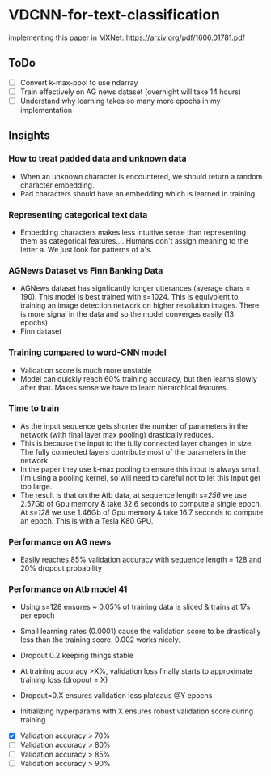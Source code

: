 # VDCNN-for-text-classification
implementing this paper in MXNet: https://arxiv.org/pdf/1606.01781.pdf

## ToDo

- [ ] Convert k-max-pool to use ndarray
- [ ] Train effectively on AG news dataset (overnight will take 14 hours)
- [ ] Understand why learning takes so many more epochs in my implementation

## Insights

### How to treat padded data and unknown data

- When an unknown character is encountered, we should return a random character embedding.
- Pad characters should have an embedding which is learned in training.

### Representing categorical text data

- Embedding characters makes less intuitive sense than representing them as categorical features.... Humans don't assign meaning to the letter a. We just look for patterns of a's.

### AGNews Dataset vs Finn Banking Data

- AGNews dataset has signficantly longer utterances (average chars = 190). This model is best trained with s=1024. This is equivolent to training an image detection network on higher resolution images. There is more signal in the data and so the model converges easily (13 epochs).
- Finn dataset


### Training compared to word-CNN model

- Validation score is much more unstable
- Model can quickly reach 60% training accuracy, but then learns slowly after that. Makes sense we have to learn  hierarchical features.

### Time to train

- As the input sequence gets shorter the number of parameters in the network (with final layer max pooling) drastically reduces.
- This is because the input to the fully connected layer changes in size. The fully connected layers contribute most of the parameters in the network.
- In the paper they use k-max pooling to ensure this input is always small. I'm using a pooling kernel, so will need to careful not to let this input get too large.
- The result is that on the Atb data, at sequence length *s=256* we use 2.57Gb of Gpu memory & take 32.6 seconds to compute a single epoch. At *s=128* we use 1.46Gb of Gpu memory & take 16.7 seconds to compute an epoch. This is with a Tesla K80 GPU.

### Performance on AG news

- Easily reaches 85% validation accuracy with sequence length = 128 and 20% dropout probability

### Performance on Atb model 41

- Using s=128 ensures ~ 0.05% of training data is sliced & trains at 17s per epoch
- Small learning rates (0.0001) cause the validation score to be drastically less than the training score. 0.002 works nicely.
- Dropout 0.2 keeping things stable


- At training accuracy >X%, validation loss finally starts to approximate training loss (dropout = X)
- Dropout=0.X ensures validation loss plateaus @Y epochs
- Initializing hyperparams with X ensures robust validation score during training
- [X] Validation accuracy > 70%
- [ ] Validation accuracy > 80%
- [ ] Validation accuracy > 85%
- [ ] Validation accuracy > 90%